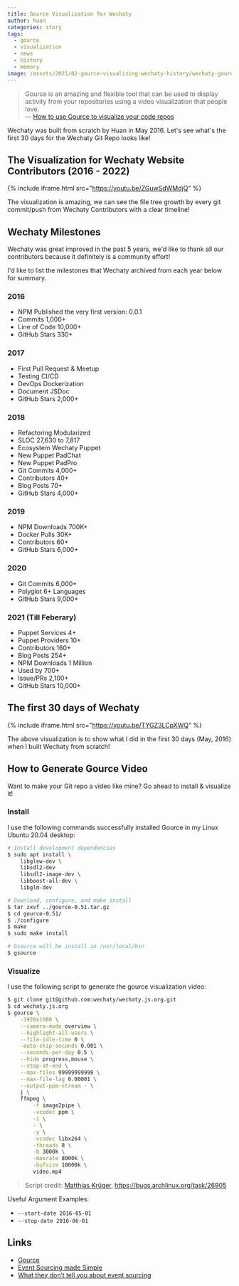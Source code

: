 ```yaml
---
title: Gource Visualization for Wechaty
author: huan
categories: story
tags:
  - gource
  - visualization
  - news
  - history
  - memory
image: /assets/2021/02-gource-visualizing-wechaty-history/wechaty-gource.webp
---
```


> Gource is an amazing and flexible tool that can be used to display activity from your repositories using a video visualization that people love.  
> &mdash; [How to use Gource to visualize your code repos](https://opensource.com/business/16/8/intro-to-gource#:~:text=Gource%20is%20an%20amazing%20and,(version%203%20or%20later).)

Wechaty was built from scratch by Huan in May 2016. Let's see what's the first 30 days for the Wechaty Git Repo looks like!

## The Visualization for Wechaty Website Contributors (2016 - 2022)

{% include iframe.html src="https://youtu.be/ZGuwSdWMdjQ" %}

The visualization is amazing, we can see the file tree growth by every git commit/push from Wechaty Contributors with a clear timeline!

## Wechaty Milestones

Wechaty was great improved in the past 5 years, we'd like to thank all our contributors because it definitely is a community effort!

I'd like to list the milestones that Wechaty archived from each year below for summary.

### 2016

- NPM Published the very first version: 0.0.1
- Commits 1,000+
- Line of Code 10,000+
- GitHub Stars 330+

### 2017

- First Pull Request & Meetup
- Testing CI/CD
- DevOps Dockerization
- Document JSDoc
- GitHub Stars 2,000+

### 2018

- Refactoring Modularized
- SLOC 27,630 to 7,817
- Ecosystem Wechaty Puppet
- New Puppet PadChat
- New Puppet PadPro
- Git Commits 4,000+
- Contributors 40+
- Blog Posts 70+
- GitHub Stars 4,000+

### 2019

- NPM Downloads 700K+
- Docker Pulls 30K+
- Contributors 60+
- GitHub Stars 6,000+

### 2020

- Git Commits 6,000+
- Polyglot 6+ Languages
- GitHub Stars 9,000+

### 2021 (Till Feberary)

- Puppet Services 4+
- Puppet Providers 10+
- Contributors 160+
- Blog Posts 254+
- NPM Downloads 1 Million
- Used by 700+
- Issue/PRs 2,100+
- GitHub Stars 10,000+

## The first 30 days of Wechaty

{% include iframe.html src="https://youtu.be/TYGZ3LCpXWQ" %}

The above visualization is to show what I did in the first 30 days (May, 2016) when I built Wechaty from scratch!

## How to Generate Gource Video

Want to make your Git repo a video like mine? Go ahead to install & visualize it!

### Install

I use the following commands successfully installed Gource in my Linux Ubuntu 20.04 desktop:

```sh
# Install development dependencies
$ sudo apt install \
    libglew-dev \
    libsdl2-dev
    libsdl2-image-dev \
    libboost-all-dev \
    libglm-dev

# Download, configure, and make install
$ tar zxvf ../gource-0.51.tar.gz
$ cd gource-0.51/
$ ./configure
$ make
$ sudo make install

# Gsource will be install in /usr/local/bin
$ gsource
```

### Visualize

I use the following script to generate the gource visualization video:

```sh
$ git clone git@github.com:wechaty/wechaty.js.org.git
$ cd wechaty.js.org
$ gource \
    -1920x1080 \
    --camera-mode overview \
    --highlight-all-users \
    --file-idle-time 0 \
    -auto-skip-seconds 0.001 \
    --seconds-per-day 0.5 \
    --hide progress,mouse \
    --stop-at-end \
    --max-files 99999999999 \
    --max-file-lag 0.00001 \
    --output-ppm-stream - \
    | \
    ffmpeg \
        -f image2pipe \
        -vcodec ppm \
        -i \
        - \
        -y \
        -vcodec libx264 \
        -threads 8 \
        -b 3000k \
        -maxrate 8000k \
        -bufsize 10000k \
        video.mp4
```

> Script credit: [Matthias Krüger](https://bugs.archlinux.org/user/10679), <https://bugs.archlinux.org/task/26905>

Useful Argument Examples:

- `--start-date 2016-05-01`
- `--stop-date 2016-06-01`

## Links

- [Gource](https://gource.io/)
- [Event Sourcing made Simple](https://kickstarter.engineering/event-sourcing-made-simple-4a2625113224)
- [What they don’t tell you about event sourcing](https://medium.com/@hugo.oliveira.rocha/what-they-dont-tell-you-about-event-sourcing-6afc23c69e9a)
